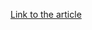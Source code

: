 [Link to the article](https://www.fireeye.com/blog/threat-research/2013/08/njw0rm-brother-from-the-same-mother.html)
